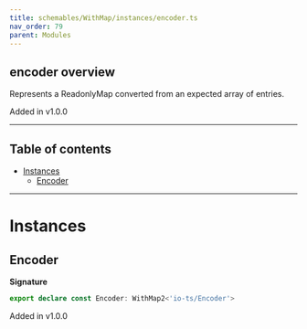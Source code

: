 ```yaml
---
title: schemables/WithMap/instances/encoder.ts
nav_order: 79
parent: Modules
---
```


## encoder overview

Represents a ReadonlyMap converted from an expected array of entries.

Added in v1.0.0

---

<h2 class="text-delta">Table of contents</h2>

- [Instances](#instances)
  - [Encoder](#encoder)

---

# Instances

## Encoder

**Signature**

```ts
export declare const Encoder: WithMap2<'io-ts/Encoder'>
```

Added in v1.0.0
